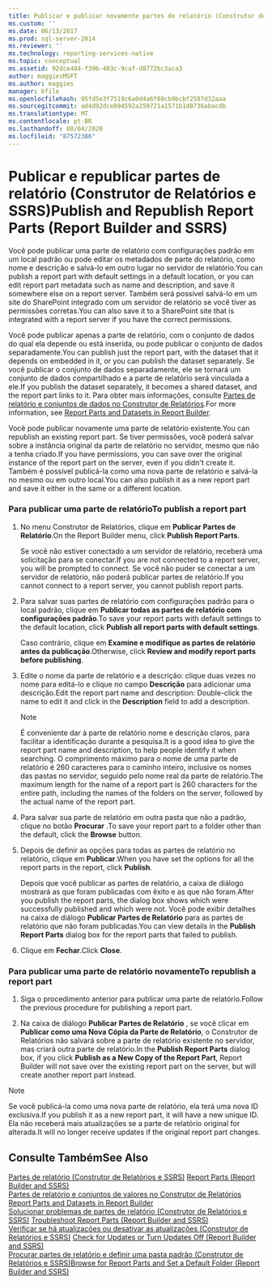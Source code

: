 ```yaml
---
title: Publicar e publicar novamente partes de relatório (Construtor de Relatórios e SSRS) | Microsoft Docs
ms.custom: ''
ms.date: 06/13/2017
ms.prod: sql-server-2014
ms.reviewer: ''
ms.technology: reporting-services-native
ms.topic: conceptual
ms.assetid: 92dce484-f39b-403c-9caf-d8772bc3aca3
author: maggiesMSFT
ms.author: maggies
manager: kfile
ms.openlocfilehash: 95fd5e3f7519c6a0d4a6f08cb9bcbf2507d32aaa
ms.sourcegitcommit: ad4d92dce894592a259721a1571b1d8736abacdb
ms.translationtype: MT
ms.contentlocale: pt-BR
ms.lasthandoff: 08/04/2020
ms.locfileid: "87572386"
---
```

# <a name="publish-and-republish-report-parts-report-builder-and-ssrs"></a><span data-ttu-id="df191-102">Publicar e republicar partes de relatório (Construtor de Relatórios e SSRS)</span><span class="sxs-lookup"><span data-stu-id="df191-102">Publish and Republish Report Parts (Report Builder and SSRS)</span></span>
  <span data-ttu-id="df191-103">Você pode publicar uma parte de relatório com configurações padrão em um local padrão ou pode editar os metadados de parte do relatório, como nome e descrição e salvá-lo em outro lugar no servidor de relatório.</span><span class="sxs-lookup"><span data-stu-id="df191-103">You can publish a report part with default settings in a default location, or you can edit report part metadata such as name and description, and save it somewhere else on a report server.</span></span> <span data-ttu-id="df191-104">Também será possível salvá-lo em um site do SharePoint integrado com um servidor de relatório se você tiver as permissões corretas.</span><span class="sxs-lookup"><span data-stu-id="df191-104">You can also save it to a SharePoint site that is integrated with a report server if you have the correct permissions.</span></span>  
  
 <span data-ttu-id="df191-105">Você pode publicar apenas a parte de relatório, com o conjunto de dados do qual ela depende ou está inserida, ou pode publicar o conjunto de dados separadamente.</span><span class="sxs-lookup"><span data-stu-id="df191-105">You can publish just the report part, with the dataset that it depends on embedded in it, or you can publish the dataset separately.</span></span> <span data-ttu-id="df191-106">Se você publicar o conjunto de dados separadamente, ele se tornará um conjunto de dados compartilhado e a parte de relatório será vinculada a ele.</span><span class="sxs-lookup"><span data-stu-id="df191-106">If you publish the dataset separately, it becomes a shared dataset, and the report part links to it.</span></span> <span data-ttu-id="df191-107">Para obter mais informações, consulte [Partes de relatório e conjuntos de dados no Construtor de Relatórios](../report-data/report-parts-and-datasets-in-report-builder.md).</span><span class="sxs-lookup"><span data-stu-id="df191-107">For more information, see [Report Parts and Datasets in Report Builder](../report-data/report-parts-and-datasets-in-report-builder.md).</span></span>  
  
 <span data-ttu-id="df191-108">Você pode publicar novamente uma parte de relatório existente.</span><span class="sxs-lookup"><span data-stu-id="df191-108">You can republish an existing report part.</span></span> <span data-ttu-id="df191-109">Se tiver permissões, você poderá salvar sobre a instância original da parte de relatório no servidor, mesmo que não a tenha criado.</span><span class="sxs-lookup"><span data-stu-id="df191-109">If you have permissions, you can save over the original instance of the report part on the server, even if you didn't create it.</span></span> <span data-ttu-id="df191-110">Também é possível publicá-la como uma nova parte de relatório e salvá-la no mesmo ou em outro local.</span><span class="sxs-lookup"><span data-stu-id="df191-110">You can also publish it as a new report part and save it either in the same or a different location.</span></span>  
  
### <a name="to-publish-a-report-part"></a><span data-ttu-id="df191-111">Para publicar uma parte de relatório</span><span class="sxs-lookup"><span data-stu-id="df191-111">To publish a report part</span></span>  
  
1.  <span data-ttu-id="df191-112">No menu Construtor de Relatórios, clique em **Publicar Partes de Relatório**.</span><span class="sxs-lookup"><span data-stu-id="df191-112">On the Report Builder menu, click **Publish Report Parts**.</span></span>  
  
     <span data-ttu-id="df191-113">Se você não estiver conectado a um servidor de relatório, receberá uma solicitação para se conectar.</span><span class="sxs-lookup"><span data-stu-id="df191-113">If you are not connected to a report server, you will be prompted to connect.</span></span> <span data-ttu-id="df191-114">Se você não puder se conectar a um servidor de relatório, não poderá publicar partes de relatório.</span><span class="sxs-lookup"><span data-stu-id="df191-114">If you cannot connect to a report server, you cannot publish report parts.</span></span>  
  
2.  <span data-ttu-id="df191-115">Para salvar suas partes de relatório com configurações padrão para o local padrão, clique em **Publicar todas as partes de relatório com configurações padrão**.</span><span class="sxs-lookup"><span data-stu-id="df191-115">To save your report parts with default settings to the default location, click **Publish all report parts with default settings**.</span></span>  
  
     <span data-ttu-id="df191-116">Caso contrário, clique em **Examine e modifique as partes de relatório antes da publicação**.</span><span class="sxs-lookup"><span data-stu-id="df191-116">Otherwise, click **Review and modify report parts before publishing**.</span></span>  
  
3.  <span data-ttu-id="df191-117">Edite o nome da parte de relatório e a descrição: clique duas vezes no nome para editá-lo e clique no campo **Descrição** para adicionar uma descrição.</span><span class="sxs-lookup"><span data-stu-id="df191-117">Edit the report part name and description: Double-click the name to edit it and click in the **Description** field to add a description.</span></span>  
  
    > [!NOTE]  
    >  <span data-ttu-id="df191-118">É conveniente dar à parte de relatório nome e descrição claros, para facilitar a identificação durante a pesquisa.</span><span class="sxs-lookup"><span data-stu-id="df191-118">It is a good idea to give the report part name and description, to help people identify it when searching.</span></span> <span data-ttu-id="df191-119">O comprimento máximo para o nome de uma parte de relatório é 260 caracteres para o caminho inteiro, inclusive os nomes das pastas no servidor, seguido pelo nome real da parte de relatório.</span><span class="sxs-lookup"><span data-stu-id="df191-119">The maximum length for the name of a report part is 260 characters for the entire path, including the names of the folders on the server, followed by the actual name of the report part.</span></span>  
  
4.  <span data-ttu-id="df191-120">Para salvar sua parte de relatório em outra pasta que não a padrão, clique no botão **Procurar** .</span><span class="sxs-lookup"><span data-stu-id="df191-120">To save your report part to a folder other than the default, click the **Browse** button.</span></span>  
  
5.  <span data-ttu-id="df191-121">Depois de definir as opções para todas as partes de relatório no relatório, clique em **Publicar**.</span><span class="sxs-lookup"><span data-stu-id="df191-121">When you have set the options for all the report parts in the report, click **Publish**.</span></span>  
  
     <span data-ttu-id="df191-122">Depois que você publicar as partes de relatório, a caixa de diálogo mostrará as que foram publicadas com êxito e as que não foram.</span><span class="sxs-lookup"><span data-stu-id="df191-122">After you publish the report parts, the dialog box shows which were successfully published and which were not.</span></span> <span data-ttu-id="df191-123">Você pode exibir detalhes na caixa de diálogo **Publicar Partes de Relatório** para as partes de relatório que não foram publicadas.</span><span class="sxs-lookup"><span data-stu-id="df191-123">You can view details in the **Publish Report Parts** dialog box for the report parts that failed to publish.</span></span>  
  
6.  <span data-ttu-id="df191-124">Clique em **Fechar**.</span><span class="sxs-lookup"><span data-stu-id="df191-124">Click **Close**.</span></span>  
  
### <a name="to-republish-a-report-part"></a><span data-ttu-id="df191-125">Para publicar uma parte de relatório novamente</span><span class="sxs-lookup"><span data-stu-id="df191-125">To republish a report part</span></span>  
  
1.  <span data-ttu-id="df191-126">Siga o procedimento anterior para publicar uma parte de relatório.</span><span class="sxs-lookup"><span data-stu-id="df191-126">Follow the previous procedure for publishing a report part.</span></span>  
  
2.  <span data-ttu-id="df191-127">Na caixa de diálogo **Publicar Partes de Relatório** , se você clicar em **Publicar como uma Nova Cópia da Parte de Relatório**, o Construtor de Relatórios não salvará sobre a parte de relatório existente no servidor, mas criará outra parte de relatório.</span><span class="sxs-lookup"><span data-stu-id="df191-127">In the **Publish Report Parts** dialog box, if you click **Publish as a New Copy of the Report Part**, Report Builder will not save over the existing report part on the server, but will create another report part instead.</span></span>  
  
> [!NOTE]  
>  <span data-ttu-id="df191-128">Se você publicá-la como uma nova parte de relatório, ela terá uma nova ID exclusiva.</span><span class="sxs-lookup"><span data-stu-id="df191-128">If you publish it as a new report part, it will have a new unique ID.</span></span> <span data-ttu-id="df191-129">Ela não receberá mais atualizações se a parte de relatório original for alterada.</span><span class="sxs-lookup"><span data-stu-id="df191-129">It will no longer receive updates if the original report part changes.</span></span>  
  
## <a name="see-also"></a><span data-ttu-id="df191-130">Consulte Também</span><span class="sxs-lookup"><span data-stu-id="df191-130">See Also</span></span>  
 <span data-ttu-id="df191-131">[Partes de relatório &#40;Construtor de Relatórios e SSRS&#41;](../report-parts-report-builder-and-ssrs.md) </span><span class="sxs-lookup"><span data-stu-id="df191-131">[Report Parts &#40;Report Builder and SSRS&#41;](../report-parts-report-builder-and-ssrs.md) </span></span>  
 <span data-ttu-id="df191-132">[Partes de relatório e conjuntos de valores no Construtor de Relatórios](../report-data/report-parts-and-datasets-in-report-builder.md) </span><span class="sxs-lookup"><span data-stu-id="df191-132">[Report Parts and Datasets in Report Builder](../report-data/report-parts-and-datasets-in-report-builder.md) </span></span>  
 <span data-ttu-id="df191-133">[Solucionar problemas de partes de relatório &#40;Construtor de Relatórios e SSRS&#41;](../troubleshoot-report-parts-report-builder-and-ssrs.md) </span><span class="sxs-lookup"><span data-stu-id="df191-133">[Troubleshoot Report Parts &#40;Report Builder and SSRS&#41;](../troubleshoot-report-parts-report-builder-and-ssrs.md) </span></span>  
 <span data-ttu-id="df191-134">[Verificar se há atualizações ou desativar as atualizações &#40;Construtor de Relatórios e SSRS&#41;](../check-for-updates-or-turn-updates-off-report-builder-and-ssrs.md) </span><span class="sxs-lookup"><span data-stu-id="df191-134">[Check for Updates or Turn Updates Off &#40;Report Builder and SSRS&#41;](../check-for-updates-or-turn-updates-off-report-builder-and-ssrs.md) </span></span>  
 [<span data-ttu-id="df191-135">Procurar partes de relatório e definir uma pasta padrão &#40;Construtor de Relatórios e SSRS&#41;</span><span class="sxs-lookup"><span data-stu-id="df191-135">Browse for Report Parts and Set a Default Folder &#40;Report Builder and SSRS&#41;</span></span>](browse-for-report-parts-and-set-a-default-folder-report-builder-and-ssrs.md)  
  
  
